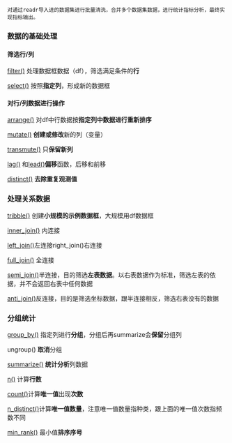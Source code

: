 `对通过readr导入进的数据集进行批量清洗，合并多个数据集数据，进行统计指标分析，最终实现指标输出。`
### 数据的基础处理
#### 筛选行/列
[filter()](dplyr/.md) 处理数据框数据（df），筛选满足条件的**行**

[select()](dplyr/.md) 按照**指定列**，形成新的数据框

#### 对行/列数据进行操作
[arrange()](dplyr/arrange()].md) 对df中行数据按**指定列中数据进行重新排序**

[mutate()](dplyr/mutate().md) **创建或修改**新的列（变量）

[transmute()](dplyr/transmute().md) 只**保留新列**

[lag()](dplyr/lag().md) 和[lead()](dplyr/lead().md)**偏移**函数，后移和前移

[distinct()](dplyr/distinct().md) **去除重复观测值**


### 处理关系数据
[tribble()](dplyr/tribble().md) 创建**小规模的示例数据框**，大规模用df数据框

[inner_join()](dplyr/inner_join().md) 内连接

[left_join()](dplyr/left_join().md)左连接right_join()右连接

[full_join()](dplyr/full_join().md) 全连接

[semi_join()](dplyr/semi_join().md)半连接，目的筛选**左表数据**。以右表数据作为标准，筛选左表的依据，并不会返回右表中任何数据

[anti_join()](dplyr/anti_join().md)反连接，目的是筛选坐标数据，跟半连接相反，筛选右表没有的数据


### 分组统计
[group_by()](dplyr/group_by().md) 指定列进行**分组**，分组后再summarize会**保留**分组列

ungroup() **取消**分组


[summarize()](dplyr/summarize().md) **统计分析**列数据


[n()](dplyr/n().md) 计算**行数**

[count()](dplyr/count().md)计算**唯一值**出现**次数**

[n_distinct()](dplyr/n_distinct().md)计算**唯一值数量**，注意唯一值数量指种类，跟上面的唯一值次数指频数不同


[min_rank()](dplyr/min_rank().md) 最小值**排序序号**



